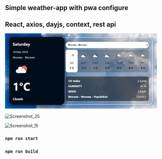 ## Simple weather-app with pwa configure

## React, axios, dayjs, context, rest api

![alt text](https://github.com/pgabow/weather-app-pwa/blob/f3a600178a78888d520476d88188d09c81a44157/Screenshot_4.png)

![Screenshot_25](https://user-images.githubusercontent.com/43748738/226098772-be01cb83-e0ee-44cb-929c-2ebac0c8fc95.png)

![Screenshot_15](https://user-images.githubusercontent.com/43748738/226098766-1c6512ff-e31d-475a-8a4d-5a9c5f94df4b.png)

### `npm run start`
### `npm run build`
